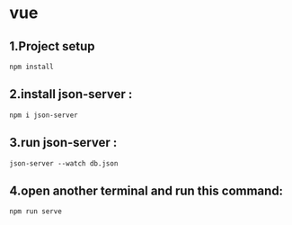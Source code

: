 # vue

## 1.Project setup
```
npm install
```
## 2.install json-server : 
```
npm i json-server
```

## 3.run json-server : 
```
json-server --watch db.json
```

## 4.open another terminal and run this command:
```
npm run serve
```

